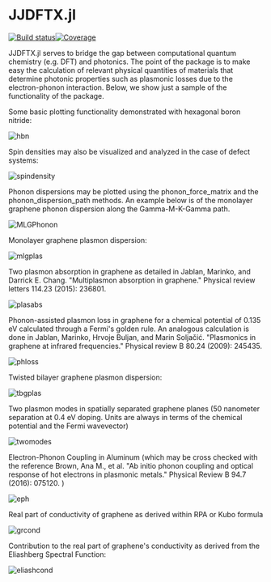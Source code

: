 # JJDFTX.jl
[![Build status][ci-status-img]][ci-status-url][![Coverage][codecov-img]][codecov-url]

JJDFTX.jl serves to bridge the gap between computational quantum chemistry (e.g. DFT) and photonics. The point of the package is to make easy the calculation of relevant physical quantities of materials that determine photonic properties such as plasmonic losses due to the electron-phonon interaction. Below, we show just a sample of the functionality of the package. 

Some basic plotting functionality demonstrated with hexagonal boron nitride: 

![hbn]

Spin densities may also be visualized and analyzed in the case of defect systems: 

![spindensity]

Phonon dispersions may be plotted using the phonon_force_matrix and the phonon_dispersion_path methods. 
An example below is of the monolayer graphene phonon dispersion along the Gamma-M-K-Gamma path.

![MLGPhonon]

Monolayer graphene plasmon dispersion: 

![mlgplas]

Two plasmon absorption in graphene as detailed in Jablan, Marinko, and Darrick E. Chang. "Multiplasmon absorption in graphene." Physical review letters 114.23 (2015): 236801.

![plasabs]

Phonon-assisted plasmon loss in graphene for a chemical potential of 0.135 eV calculated through a Fermi's golden rule. 
An analogous calculation is done in Jablan, Marinko, Hrvoje Buljan, and Marin Soljačić. "Plasmonics in graphene at infrared frequencies." Physical review B 80.24 (2009): 245435.

![phloss]

Twisted bilayer graphene plasmon dispersion:

![tbgplas]

Two plasmon modes in spatially separated graphene planes (50 nanometer separation at 0.4 eV doping. Units are always in terms of the chemical potential and the Fermi wavevector)

![twomodes]

Electron-Phonon Coupling in Aluminum (which may be cross checked with the reference Brown, Ana M., et al. "Ab initio phonon coupling and optical response of hot electrons in plasmonic metals." Physical Review B 94.7 (2016): 075120. )

![eph]

Real part of conductivity of graphene as derived within RPA or Kubo formula 

![grcond]

Contribution to the real part of graphene's conductivity as derived from the Eliashberg Spectral Function: 

![eliashcond]

[eliashcond]: https://github.com/AliGhorashiCMT/JJDFTX.jl/blob/main/imgs/EliashCond.png 
[grcond]: https://github.com/AliGhorashiCMT/JJDFTX.jl/blob/main/imgs/gr_cond.png
[MLGPhonon]: https://github.com/AliGhorashiCMT/JJDFTX.jl/blob/main/imgs/MLGPhonon.png
[spindensity]: https://github.com/AliGhorashiCMT/JJDFTX.jl/blob/main/imgs/SpinDensity.png
[hbn]: https://github.com/AliGhorashiCMT/JJDFTX.jl/blob/main/imgs/hBNdensity.png
[eph]: https://github.com/AliGhorashiCMT/JJDFTX.jl/blob/main/imgs/EphAl.png
[twomodes]: https://github.com/AliGhorashiCMT/JJDFTX.jl/blob/main/imgs/TwoModes.png
[phloss]: https://github.com/AliGhorashiCMT/JJDFTX.jl/blob/main/imgs/PhononPlasmon0135.png
[plasabs]: https://github.com/AliGhorashiCMT/JJDFTX.jl/blob/main/imgs/2PAbs.png
[mlgplas]: https://github.com/AliGhorashiCMT/JJDFTX.jl/blob/main/imgs/MLGPlasmon.png
[tbgplas]: https://github.com/AliGhorashiCMT/JJDFTX.jl/blob/main/imgs/tbg_graphene.png
[ci-status-img]:   https://github.com/AliGhorashiCMT/JJDFTX.jl/workflows/CI/badge.svg
[ci-status-url]:   https://github.com/AliGhorashiCMT/JJDFTX.jl/actions
[codecov-img]: https://codecov.io/gh/AliGhorashiCMT/JJDFTX.jl/branch/main/graph/badge.svg
[codecov-url]: https://app.codecov.io/gh/AliGhorashiCMT/JJDFTX.jl

